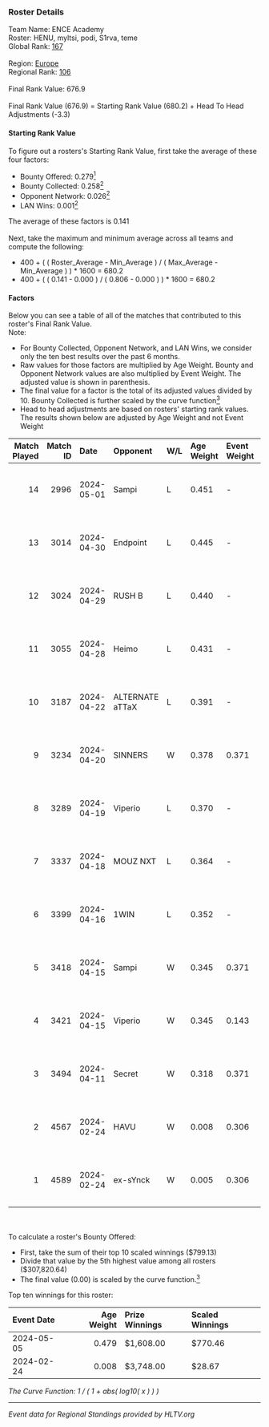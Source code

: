 ### Roster Details<br />
Team Name: ENCE Academy<br />
Roster: HENU, myltsi, podi, S1rva, teme<br />
Global Rank: [167](../../standings_global_2024_08_21.md)<br />
<br />
Region: [Europe]( ../../standings_europe_2024_08_21.md)<br />
Regional Rank: [106]( ../../standings_europe_2024_08_21.md)<br />
<br />
Final Rank Value:  676.9<br />
<br />
Final Rank Value (676.9) = Starting Rank Value (680.2) + Head To Head Adjustments (-3.3)<br />

#### Starting Rank Value<br />
To figure out a rosters's Starting Rank Value, first take the average of these four factors:<br />
- Bounty Offered: 0.279[<sup>1</sup>](#table2)
- Bounty Collected: 0.258[<sup>2</sup>](#table1)
- Opponent Network: 0.026[<sup>2</sup>](#table1)
- LAN Wins: 0.001[<sup>2</sup>](#table1)

The average of these factors is 0.141<br />
<br />
Next, take the maximum and minimum average across all teams and compute the following:<br />
- 400 + ( ( Roster_Average - Min_Average ) / ( Max_Average - Min_Average ) ) * 1600 = 680.2
- 400 + ( ( 0.141 - 0.000 ) / ( 0.806 - 0.000 ) ) * 1600 = 680.2


#### Factors<br />
Below you can see a table of all of the matches that contributed to this roster's Final Rank Value.<br />
Note:<br />

- For Bounty Collected, Opponent Network, and LAN Wins, we consider only the ten best results over the past 6 months.
- Raw values for those factors are multiplied by Age Weight. Bounty and Opponent Network values are also multiplied by Event Weight. The adjusted value is shown in parenthesis.
- The final value for a factor is the total of its adjusted values divided by 10. Bounty Collected is further scaled by the curve function[<sup>3</sup>](#curveFunction)
- Head to head adjustments are based on rosters' starting rank values. The results shown below are adjusted by Age Weight and not Event Weight
<span id="table1"></span><br />


| Match Played | Match ID | Date       | Opponent        | W/L | Age Weight | Event Weight | Bounty Collected | Opponent Network | LAN Wins  | H2H Adj. | Roster                          |
| -: | -: | :- | :- | :- | :- | :- | :- | :- | :- | -: | :- |
|           14 |     2996 | 2024-05-01 | Sampi           | L   | 0.451      | -            | -                | -                | -         |    -3.38 | HENU, myltsi, podi, S1rva, teme |
|           13 |     3014 | 2024-04-30 | Endpoint        | L   | 0.445      | -            | -                | -                | -         |    -1.98 | HENU, myltsi, podi, S1rva, teme |
|           12 |     3024 | 2024-04-29 | RUSH B          | L   | 0.440      | -            | -                | -                | -         |    -3.52 | HENU, myltsi, podi, S1rva, teme |
|           11 |     3055 | 2024-04-28 | Heimo           | L   | 0.431      | -            | -                | -                | -         |    -7.34 | HENU, myltsi, podi, S1rva, teme |
|           10 |     3187 | 2024-04-22 | ALTERNATE aTTaX | L   | 0.391      | -            | -                | -                | -         |    -2.65 | HENU, myltsi, podi, S1rva, teme |
|            9 |     3234 | 2024-04-20 | SINNERS         | W   | 0.378      | 0.371        | 0.075 (0.011)    | 1.000 (0.140)    | 0 (0.000) |    11.17 | HENU, myltsi, podi, S1rva, teme |
|            8 |     3289 | 2024-04-19 | Viperio         | L   | 0.370      | -            | -                | -                | -         |    -7.06 | HENU, myltsi, podi, S1rva, teme |
|            7 |     3337 | 2024-04-18 | MOUZ NXT        | L   | 0.364      | -            | -                | -                | -         |    -1.69 | HENU, myltsi, podi, S1rva, teme |
|            6 |     3399 | 2024-04-16 | 1WIN            | L   | 0.352      | -            | -                | -                | -         |    -2.48 | HENU, myltsi, podi, S1rva, teme |
|            5 |     3418 | 2024-04-15 | Sampi           | W   | 0.345      | 0.371        | 0.022 (0.003)    | 0.889 (0.114)    | 0 (0.000) |     8.09 | HENU, myltsi, podi, S1rva, teme |
|            4 |     3421 | 2024-04-15 | Viperio         | W   | 0.345      | 0.143        | 0.001 (0.000)    | 0.026 (0.001)    | 0 (0.000) |     4.37 | HENU, myltsi, podi, S1rva, teme |
|            3 |     3494 | 2024-04-11 | Secret          | W   | 0.318      | 0.371        | 0.000 (0.000)    | 0.037 (0.004)    | 0 (0.000) |     3.02 | HENU, myltsi, podi, S1rva, teme |
|            2 |     4567 | 2024-02-24 | HAVU            | W   | 0.008      | 0.306        | 0.000 (0.000)    | 0.154 (0.000)    | 1 (0.008) |     0.11 | HENU, myltsi, podi, S1rva, teme |
|            1 |     4589 | 2024-02-24 | ex-sYnck        | W   | 0.005      | 0.306        | 0.000 (0.000)    | 0.007 (0.000)    | 1 (0.005) |     0.04 | HENU, myltsi, podi, S1rva, teme |

<br />
<span id="table2"></span><br />
To calculate a roster's Bounty Offered:<br />

- First, take the sum of their top 10 scaled winnings ($799.13)
- Divide that value by the 5th highest value among all rosters ($307,820.64)
- The final value (0.00) is scaled by the curve function.[<sup>3</sup>](#curveFunction)

Top ten winnings for this roster:<br />

| Event Date | Age Weight | Prize Winnings | Scaled Winnings |
| :- | -: | :- | :- |
| 2024-05-05 |      0.479 | $1,608.00      | $770.46         |
| 2024-02-24 |      0.008 | $3,748.00      | $28.67          |


<span id="curveFunction"></span>_The Curve Function: 1 / ( 1 + abs( log10( x ) ) )_<br />

---
_Event data for Regional Standings provided by HLTV.org_<br />
